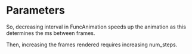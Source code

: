 # Parameters

So, decreasing interval in FuncAnimation speeds up the animation as this determines the ms between frames.

Then, increasing the frames rendered requires increasing num_steps.